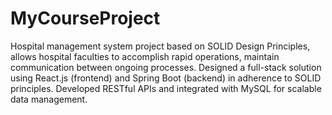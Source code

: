 # MyCourseProject

Hospital management system project based on SOLID Design Principles, allows hospital faculties to accomplish rapid operations, maintain communication between ongoing processes. Designed a full-stack solution using React.js (frontend) and Spring Boot (backend) in adherence to SOLID principles. Developed RESTful APIs and integrated with MySQL for scalable data management.
